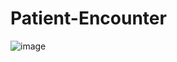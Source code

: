 # Patient-Encounter
![image](https://github.com/ngottom/Patient-Encounter/assets/95513728/9d24b410-c4b9-4532-b7cc-addf0b679846)
